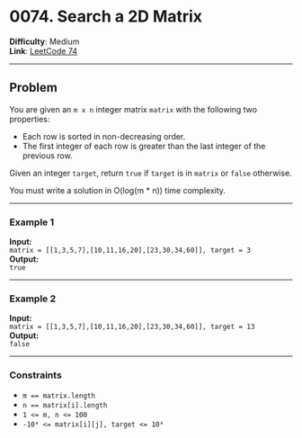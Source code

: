 # 0074. Search a 2D Matrix

**Difficulty**: Medium  
**Link**: [LeetCode 74](https://leetcode.com/problems/search-a-2d-matrix/)

---

## Problem

You are given an `m x n` integer matrix `matrix` with the following two properties:

- Each row is sorted in non-decreasing order.  
- The first integer of each row is greater than the last integer of the previous row.  

Given an integer `target`, return `true` if `target` is in `matrix` or `false` otherwise.

You must write a solution in O(log(m * n)) time complexity.

---

### Example 1

**Input:**  
`matrix = [[1,3,5,7],[10,11,16,20],[23,30,34,60]], target = 3`  
**Output:**  
`true`

---

### Example 2

**Input:**  
`matrix = [[1,3,5,7],[10,11,16,20],[23,30,34,60]], target = 13`  
**Output:**  
`false`

---

### Constraints

- `m == matrix.length`  
- `n == matrix[i].length`  
- `1 <= m, n <= 100`  
- `-10⁴ <= matrix[i][j], target <= 10⁴`


